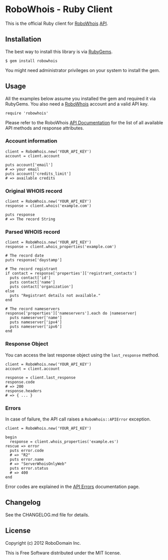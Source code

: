 # RoboWhois - Ruby Client

This is the official Ruby client for [RoboWhois](http://www.robowhois.com/) [API](http://docs.robowhois.com/api/).


## Installation

The best way to install this library is via [RubyGems](https://rubygems.org/).

    $ gem install robowhois

You might need administrator privileges on your system to install the gem.


## Usage

All the examples below assume you installed the gem and required it via RubyGems.
You also need a [RoboWhois](http://www.robowhois.com/) account and a valid API key.

    require 'robowhois'

Please refer to the RoboWhois [API Documentation](http://docs.robowhois.com/api/) for the list of all available API methods and response attributes.

### Account information

    client = RoboWhois.new('YOUR_API_KEY')
    account = client.account

    puts account['email']
    # => your email
    puts account['credits_limit']
    # => available credits

### Original WHOIS record

    client = RoboWhois.new('YOUR_API_KEY')
    response = client.whois('example.com')

    puts response
    # => The record String

### Parsed WHOIS record

    client = RoboWhois.new('YOUR_API_KEY')
    response = client.whois_properties('example.com')

    # The record date
    puts response['daystamp']

    # The record registrant
    if contact = response['properties']['registrant_contacts']
      puts contact['id']
      puts contact['name']
      puts contact['organization']
    else
      puts "Registrant details not available."
    end

    # The record nameservers
    response['properties']['nameservers'].each do |nameserver|
      puts nameserver['name']
      puts nameserver['ipv4']
      puts nameserver['ipv6']
    end

### Response Object

You can access the last response object using the `last_response` method.

    client = RoboWhois.new('YOUR_API_KEY')
    account = client.account

    response = client.last_response
    response.code
    # => 200
    response.headers
    # => { ... }

### Errors

In case of failure, the API call raises a `RoboWhois::APIError` exception.

    client = RoboWhois.new('YOUR_API_KEY')

    begin
      response = client.whois_properties('example.es')
    rescue => error
      puts error.code
      # => "R2"
      puts error.name
      # => "ServerWhoisOnlyWeb"
      puts error.status
      # => 400
    end

Error codes are explained in the [API Errors](http://docs.robowhois.com/api/errors/) documentation page.


## Changelog

See the CHANGELOG.md file for details.


## License

Copyright (c) 2012 RoboDomain Inc.

This is Free Software distributed under the MIT license.
